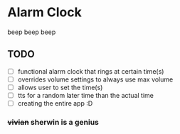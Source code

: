 # Alarm Clock
beep beep beep
## TODO
- [ ] functional alarm clock that rings at certain time(s)
- [ ] overrides volume settings to always use max volume
- [ ] allows user to set the time(s)
- [ ] tts for a random later time than the actual time
- [ ] creating the entire app :D
### ~~vivian~~ sherwin is a genius
